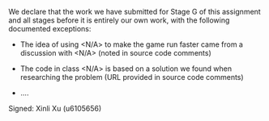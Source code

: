 We declare that the work we have submitted for Stage G of this assignment and all stages before it is entirely our own work, with the following documented exceptions:

* The idea of using <N/A> to make the game run faster came from a discussion with <N/A> (noted in source code comments)

* The code in class <N/A> is based on a solution we found when researching the problem (URL provided in source code comments)

* ....

Signed: Xinli Xu (u6105656)
